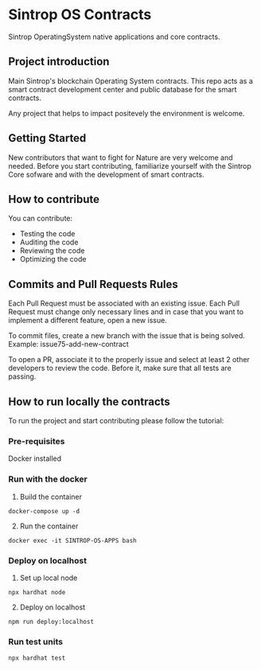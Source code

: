# Sintrop OS Contracts
Sintrop OperatingSystem native applications and core contracts.

## Project introduction 
Main Sintrop's blockchain Operating System contracts. This repo acts as a smart contract development center and public database for the smart contracts.

Any project that helps to impact positevely the environment is welcome.

## Getting Started

New contributors that want to fight for Nature are very welcome and needed.
Before you start contributing, familiarize yourself with the Sintrop Core sofware and with the development of smart contracts.

## How to contribute
You can contribute:

- Testing the code
- Auditing the code
- Reviewing the code
- Optimizing the code

## Commits and Pull Requests Rules
Each Pull Request must be associated with an existing issue. Each Pull Request must change only necessary lines and in case that you want to implement a different feature, open a new issue.

To commit files, create a new branch with the issue that is being solved. 
Example:
issue75-add-new-contract

To open a PR, associate it to the properly issue and select at least 2 other developers to review the code.
Before it, make sure that all tests are passing.

## How to run locally the contracts
To run the project and start contributing please follow the tutorial:

### Pre-requisites

Docker installed

### Run with the docker

1) Build the container

```
docker-compose up -d
```

2) Run the container

```
docker exec -it SINTROP-OS-APPS bash
```

### Deploy on localhost

1) Set up local node

```
npx hardhat node
```

2) Deploy on localhost

```
npm run deploy:localhost
```

### Run test units

```
npx hardhat test
```
